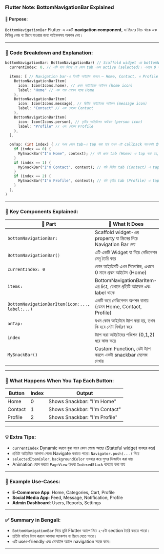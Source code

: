 

###  **Flutter Note: BottomNavigationBar Explained**

#### 🔷 **Purpose:**

`BottomNavigationBar` Flutter-এ একটি **navigation component**, যা স্ক্রিনের নিচে থাকে এবং বিভিন্ন পেজ বা স্ক্রিনে যাওয়ার জন্য আইকনসহ অপশন দেয়।

---

### 🧩 **Code Breakdown and Explanation:**

```dart
bottomNavigationBar: BottomNavigationBar( // Scaffold widget এর bottomNavigationBar property তে BottomNavigationBar widget দেওয়া হয়েছে, যাতে নিচে একটি navigation bar তৈরি হয়।
  currentIndex: 0, // এটি বলে দিচ্ছে যে কোন tab এখন active (selected)। এখানে 0 মানে প্রথম tab (Home) active।
  
  items: [ // Navigation bar-এ তিনটি আইটেম থাকবে — Home, Contact, ও Profile।
    BottomNavigationBarItem(
      icon: Icon(Icons.home), // প্রথম আইটেমের আইকন (home icon)
      label: "Home" // এবং তার লেবেল হচ্ছে Home
    ),
    BottomNavigationBarItem(
      icon: Icon(Icons.message), // দ্বিতীয় আইটেমের আইকন (message icon)
      label: "Contact" // এবং লেবেল Contact
    ),
    BottomNavigationBarItem(
      icon: Icon(Icons.person), // তৃতীয় আইটেমের আইকন (person icon)
      label: "Profile" // এবং লেবেল Profile
    ),
  ],
  
  onTap: (int index) { // যখন কোন tab-এ tap করা হবে তখন এই callback ফাংশনটা ট্রিগার হবে
    if (index == 0) {
      MySnackBar("I'm Home", context); // যদি প্রথম tab (Home) এ tap করা হয়, তাহলে snackbar এ "I'm Home" দেখাবে
    }
    if (index == 1) {
      MySnackBar("I'm Contact", context); // যদি দ্বিতীয় tab (Contact) এ tap করা হয়, তাহলে snackbar এ "I'm Contact" দেখাবে
    }
    if (index == 2) {
      MySnackBar("I'm Profile", context); // যদি তৃতীয় tab (Profile) এ tap করা হয়, তাহলে snackbar এ "I'm Profile" দেখাবে
    }
  },
)

```

---

### 📌 **Key Components Explained:**

| 🔧 Part                                        | 🧠 What It Does                                                     |
| ---------------------------------------------- | ------------------------------------------------------------------- |
| `bottomNavigationBar:`                         | Scaffold widget-এর property যা স্ক্রিনের নিচে Navigation Bar দেয়    |
| `BottomNavigationBar()`                        | এটি একটি Widget যা নিচে নেভিগেশন মেনু তৈরি করে                      |
| `currentIndex: 0`                              | কোন আইটেমটি এখন সিলেক্টেড, এখানে 0 মানে প্রথম আইটেম (Home)          |
| `items:`                                       | BottomNavigationBarItem-এর list, যেখানে প্রতিটি আইকন এবং label থাকে |
| `BottomNavigationBarItem(icon:..., label:...)` | একটি করে নেভিগেশন অপশন বানায় (যেমন Home, Contact, Profile)          |
| `onTap:`                                       | যখন কোন আইটেমে ট্যাপ করা হয়, তখন কি হবে সেটা নির্ধারণ করে           |
| `index`                                        | ট্যাপ করা আইটেমের পজিশন (0,1,2) ধরে কাজ করে                         |
| `MySnackBar()`                                 | Custom Function, যেটা ট্যাপ করলে একটা snackbar মেসেজ দেখায়          |

---

### 🧠 **What Happens When You Tap Each Button:**

| Button  | Index | Output                        |
| ------- | ----- | ----------------------------- |
| Home    | 0     | Shows Snackbar: "I'm Home"    |
| Contact | 1     | Shows Snackbar: "I'm Contact" |
| Profile | 2     | Shows Snackbar: "I'm Profile" |

---

### 💡 **Extra Tips:**

* `currentIndex` Dynamic করলে বুঝা যাবে কোন পেজে আছো (Stateful widget ব্যবহার করে)
* প্রতিটা আইটেমে আলাদা পেজে Navigate করাতে পারো: `Navigator.push(...)` দিয়ে
* `selectedItemColor`, `backgroundColor` ব্যবহার করে সুন্দর ডিজাইন করা যায়
* Animation যোগ করতে `PageView` অথবা `IndexedStack` ব্যবহার করা যায়

---

### 🧪 Example Use-Cases:

* **E-Commerce App**: Home, Categories, Cart, Profile
* **Social Media App**: Feed, Message, Notification, Profile
* **Admin Dashboard**: Users, Reports, Settings

---

### ✅ Summary in Bengali:

* `BottomNavigationBar` দিয়ে তুমি Flutter অ্যাপে নিচে ২-৫টা section তৈরি করতে পারো।
* প্রতিটা বাটনে ট্যাপ করলে আলাদা অ্যাকশন বা স্ক্রিনে যেতে পারো।
* এটি user-friendly এবং মোবাইল অ্যাপে navigation সহজ করে।

---
